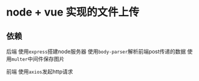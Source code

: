 # node + vue 实现的文件上传


## 依赖

后端
使用`express`搭建node服务器
使用`body-parser`解析前端post传递的数据
使用`multer`中间件保存图片

前端
使用`axios`发起http请求







